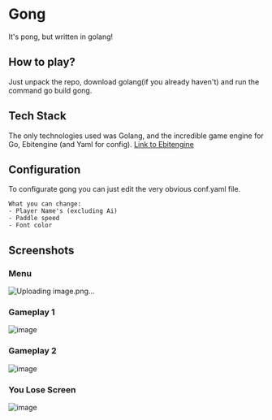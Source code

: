 # Gong
It's pong, but written in golang!

## How to play?
Just unpack the repo, download golang(if you already haven't) and run the command go build gong.

## Tech Stack
The only technologies used was Golang, and the incredible game engine for Go, Ebitengine (and Yaml for config). 
[Link to Ebitengine ](https://ebitengine.org/)

## Configuration
To configurate gong you can just edit the very obvious conf.yaml file.
```
What you can change:
- Player Name's (excluding Ai)
- Paddle speed
- Font color
```



## Screenshots
### Menu
![Uploading image.png…]()


### Gameplay 1
![image](https://github.com/dorian3343/gong/assets/129544899/da3a4a82-1a0a-4962-8e5f-1957dd9de734)
### Gameplay 2
![image](https://github.com/dorian3343/gong/assets/129544899/76c716c7-02b3-4363-a7d3-e1670ca98e80)
### You Lose Screen
![image](https://github.com/dorian3343/gong/assets/129544899/f0bfc6d5-66d9-4449-8a1a-e9f2cbeb6166)

